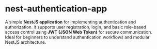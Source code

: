 # nest-authentication-app
A simple **NestJS application** for implementing authentication and authorization. It supports user registration, login, and basic role-based access control using **JWT (JSON Web Token)** for secure communication. Ideal for beginners to understand authentication workflows and modular NestJS architecture.
